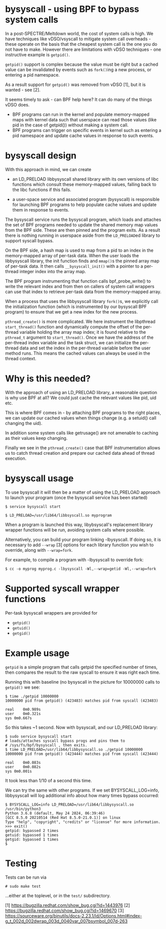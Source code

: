 # bysyscall - using BPF to bypass system calls

In a post-SPECTRE/Meltdown world, the cost of system calls is high.
We have techniques like vDSO/vsyscall to mitigate system call overheads -
these operate on the basis that the cheapest system call is the one you do
not have to make. However there are limitations with vDSO techniques -
one instructive example is `getpid()`.

`getpid()` support is complex because the value must be right but a cached
value can be invalidated by events such as `fork()`ing a new process,
or entering a pid namespace.

As a result support for `getpid()` was removed from vDSO [1], but it is
wanted - see [2].

It seems timely to ask - can BPF help here? It can do many of the things
vDSO does.

- BPF programs can run in the kernel and populate memory-mapped maps with
kernel data such that userspace can read those values (like pid in the
case of getpid()) without making a system call.
- BPF programs can trigger on specific events in kernel such as entering
a pid namespace and update cache values in response to such events.

# bysyscall design

With this approach in mind, we can create

- an LD_PRELOAD libbysyscall shared library with its own versions of libc
functions which consult these memory-mapped values, falling back to the
libc functions if this fails.

- a user-space service and associated program (bysyscall) is responsible
for launching BPF programs to help populate cache values and update them
in response to events.

The bysyscall service runs the bysyscall program, which loads and attaches
the set of BPF programs needed to update the shared memory map values
from the BPF side.  These are then pinned and the program exits. As a
result there is nothing running in userspace aside from the `LD_PRELOAD`ed
library to support syscall bypass.

On the BPF side, a hash map is used to map from a pid to an index in
the memory-mapped array of per-task data.  When the user loads the
libbysyscall library, the init function finds and `mmap()`s the pinned
array map of per-task data.  It then calls `__bysyscall_init()` with
a pointer to a per-thread integer index into the array map.

The BPF program instrumenting that function calls bpf_probe_write()
to write the relevant index and from then on callers of system call
wrappers can use that index to retrieve per-task data from the
memory-mapped array.

When a process that uses the libbysyscall library `fork()`s, we
explicitly call the initialization function (which is instrumented
by our bysyscall BPF program) to ensure that we get a new index
for the new process.

`pthread_create()` is more complicated.  We here instrument
the libpthread `start_thread()` function and dynamically compute the
offset of the per-thread variable holding the array map index; it is
found relative to the `pthread_t` argument to `start_thread()`.
Once we have the address of the per-thread index variable and
the task struct, we can initialize the per-thread data and
set the index in the per-thread variable before the user method
runs.  This means the cached values can always be used in the
thread context.

# Why is this needed?

With the approach of using an LD_PRELOAD library, a reasonable question
is why use BPF at all? We could just cache the relevant values like
pid, uid etc.

This is where BPF comes in - by attaching BPF programs to the
right places, we can update our cached values when things change
(e.g. a setuid() call changing the uid).

In addition some system calls like getrusage() are not amenable to
caching as their values keep changing.

Finally we see in the `pthread_create()` case that BPF instrumentation
allows us to catch thread creation and prepare our cached data
ahead of thread execution.

# bysyscall usage

To use bysyscall it will then be a matter of using the LD_PRELOAD approach
to launch your program (once the bysyscall service has been started)


```
$ service bysyscall start

$ LD_PRELOAD=/usr/lib64/libbsyscall.so myprogram
```

When a program is launched this way, libybsyscall's replacement library
wrapper functions will be run, avoiding system calls where possible.

Alternatively, you can build your program linking -lbysyscall.  If doing
so, it is necessary to add `--wrap` [3] options for each library function
you wish to override, along with `--wrap=fork`.

For example, to compile a program with -lbysyscall to override fork:

```
$ cc -o myprog myprog.c -lbysyscall -Wl,--wrap=getid -Wl,--wrap=fork
```

# Supported syscall wrapper functions

Per-task bysyscall wrappers are provided for

- `getpid()`
- `getuid()`
- `getgid()`

# Example usage

`getpid` is a simple program that calls getpid the specified number of times,
then compares the result to the raw syscall to ensure it was right each time.

Running this with baseline (no bysyscall in the picture for 10000000 calls to
`getpid()` we see:

```
$ time ./getpid 10000000
10000000 pid from getpid() (423483) matches pid from syscall (423483)

real	0m0.989s
user	0m0.321s
sys	0m0.667s
```

So this takes ~1 second.  Now with bysyscall, and our LD_PRELOAD library:

```
$ sudo service bysyscall start
# loads/attaches syscall bypass progs and pins them to
# /sys/fs/bpf/bysyscall , then exits.
$ time LD_PRELOAD=/usr/lib64/libbysyscall.so ./getpid 10000000
10000000 pid from getpid() (423444) matches pid from syscall (423444)

real	0m0.083s
user	0m0.082s
sys	0m0.001s

```

It took less than 1/10 of a second this time.

We can try the same with other programs.  If we set BYSYSCALL_LOG=info,
libbysyscall will log additional info about how many times bypass occurred:

```
$ BYSYSCALL_LOG=info LD_PRELOAD=/usr/lib64/libbysyscall.so /usr/bin/python3
Python 3.6.8 (default, May 24 2024, 06:39:46) 
[GCC 8.5.0 20210514 (Red Hat 8.5.0-21.0.1)] on linux
Type "help", "copyright", "credits" or "license" for more information.
>>> exit()
getpid: bypassed 2 times
getuid: bypassed 1 times
getgid: bypassed 1 times
$
```

# Testing

Tests can be run via

```
# sudo make test
```

...either at the toplevel, or in the `test/` subdirectory.

[1] https://bugzilla.redhat.com/show_bug.cgi?id=1443976
[2] https://bugzilla.redhat.com/show_bug.cgi?id=1469670
[3] https://sourceware.org/binutils/docs-2.23.1/ld/Options.html#index-g_t_002d_002dwrap_003d_0040var_007bsymbol_007d-263
